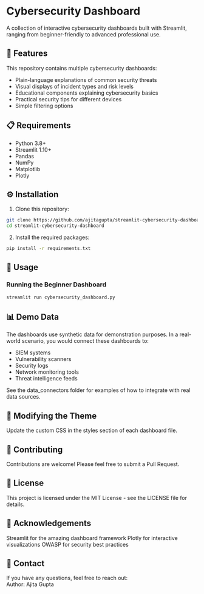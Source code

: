 # Cybersecurity Dashboard

A collection of interactive cybersecurity dashboards built with Streamlit, ranging from beginner-friendly to advanced professional use.

## 🚀 Features

This repository contains multiple cybersecurity dashboards:

- Plain-language explanations of common security threats
- Visual displays of incident types and risk levels
- Educational components explaining cybersecurity basics
- Practical security tips for different devices
- Simple filtering options

## 📋 Requirements

- Python 3.8+
- Streamlit 1.10+
- Pandas
- NumPy
- Matplotlib
- Plotly

## ⚙️ Installation

1. Clone this repository:
```bash
git clone https://github.com/ajitagupta/streamlit-cybersecurity-dashboard.git
cd streamlit-cybersecurity-dashboard
```

2. Install the required packages:
```bash
pip install -r requirements.txt
```

## 🚀 Usage

### Running the Beginner Dashboard
```bash
streamlit run cybersecurity_dashboard.py
```

## 📊 Demo Data

The dashboards use synthetic data for demonstration purposes. In a real-world scenario, you would connect these dashboards to:

- SIEM systems
- Vulnerability scanners
- Security logs
- Network monitoring tools
- Threat intelligence feeds

See the data_connectors folder for examples of how to integrate with real data sources.

## 🔧 Modifying the Theme
Update the custom CSS in the styles section of each dashboard file.

## 🤝 Contributing
Contributions are welcome! Please feel free to submit a Pull Request.

## 📜 License
This project is licensed under the MIT License - see the LICENSE file for details.

## 🙏 Acknowledgements

Streamlit for the amazing dashboard framework
Plotly for interactive visualizations
OWASP for security best practices

## 📧 Contact
If you have any questions, feel free to reach out:
<br>
Author: Ajita Gupta
